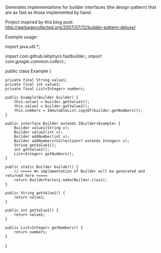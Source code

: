 Generates implementations for builder interfaces (the design pattern) that are as fast as those implemented by hand.

Project inspired by this blog post: http://garbagecollected.org/2007/07/12/builder-pattern-deluxe/

Example usage:

import java.util.*;

import com.github.lehphyro.fastbuilder.*;
import com.google.common.collect.*;

public class Example {

	private final String value1;
	private final int value2;
	private final List<Integer> numbers;

	public Example(Builder builder) {
		this.value1 = builder.getValue1();
		this.value2 = builder.getValue2();
		this.numbers = ImmutableList.copyOf(builder.getNumbers());
	}

	public interface Builder extends IBuilder<Example> {
		Builder value1(String v);
		Builder value2(int v);
		Builder addNumber(int v);
		Builder addNumbers(Collection<? extends Integer> v);
		String getValue1();
		int getValue2();
		List<Integer> getNumbers();
	}

	public static Builder builder() {
		// ====> An implementation of Builder will be generated and returned here <====
		return BuilderFactory.make(Builder.class);
	}

	public String getValue1() {
		return value1;
	}

	public int getValue2() {
		return value2;
	}

	public List<Integer> getNumbers() {
		return numbers;
	}
}

